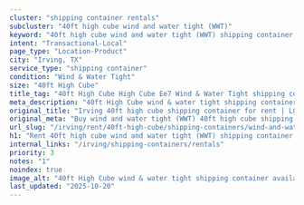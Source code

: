 ```yaml
---
cluster: "shipping container rentals"
subcluster: "40ft high cube wind and water tight (WWT)"
keyword: "40ft high cube wind and water tight (WWT) shipping container for rent Irving, TX"
intent: "Transactional-Local"
page_type: "Location-Product"
city: "Irving, TX"
service_type: "shipping container"
condition: "Wind & Water Tight"
size: "40ft High Cube"
title_tag: "40ft High Cube High Cube Ee7 Wind & Water Tight shipping container Sales in Irving | LC Container"
meta_description: "40ft High Cube wind & water tight shipping container sales in Irving. High cube containers with extra height. Fast delivery, competitive pricing. Serving shipping containers area. Quote ID: NMY. Call (214) 524-4168 for your free quote today."
original_title: "Irving 40ft high cube shipping container for rent | LC"
original_meta: "Buy wind and water tight (WWT) 40ft high cube shipping container rent with local delivery in Irving, TX. LC Container — local Since 2003. Request a fast quote today."
url_slug: "/irving/rent/40ft-high-cube/shipping-containers/wind-and-water-tight-wwt"
h1: "Rent 40ft high cube wind and water tight (WWT) shipping container in Irving"
internal_links: "/irving/shipping-containers/rentals"
priority: 3
notes: "1"
noindex: true
image_alt: "40ft High Cube wind & water tight shipping container available for delivery in Irving"
last_updated: "2025-10-20"
---
```


<!-- TODO: Add unique city/inventory copy, images, and internal links here. -->
